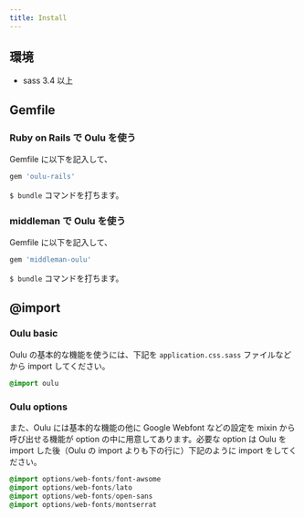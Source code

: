 ```yaml
---
title: Install
---
```


## 環境

- sass 3.4 以上

## Gemfile

### Ruby on Rails で Oulu を使う

Gemfile に以下を記入して、

```ruby
gem 'oulu-rails'
```

`$ bundle` コマンドを打ちます。

### middleman で Oulu を使う


Gemfile に以下を記入して、

```ruby
gem 'middleman-oulu'
```

`$ bundle` コマンドを打ちます。

## @import

### Oulu basic

Oulu の基本的な機能を使うには、下記を `application.css.sass` ファイルなどから import してください。 


```sass
@import oulu
```

### Oulu options

また、Oulu には基本的な機能の他に Google Webfont などの設定を mixin から呼び出せる機能が option の中に用意してあります。必要な option は Oulu を import した後（Oulu の import よりも下の行に）下記のように import をしてください。

```sass
@import options/web-fonts/font-awsome
@import options/web-fonts/lato
@import options/web-fonts/open-sans
@import options/web-fonts/montserrat
```